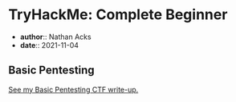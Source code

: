 # TryHackMe: Complete Beginner

* **author**:: Nathan Acks  
* **date**:: 2021-11-04

## Basic Pentesting

[See my Basic Pentesting CTF write-up.](../notes/tryhackme-basic-pentesting.md)
